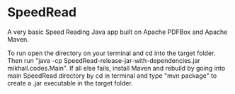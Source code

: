# SpeedRead
A very basic Speed Reading Java app built on Apache PDFBox and Apache Maven.

To run open the directory on your terminal and cd into the target folder. Then run "java -cp SpeedRead-release-jar-with-dependencies.jar mikhail.codes.Main".
If all else fails, install Maven and rebuild by going into main SpeedRead directory by cd in terminal and type "mvn package" to create a .jar executable in
the target folder.

